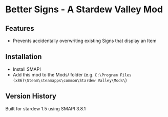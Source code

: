 # Better Signs - A Stardew Valley Mod

## Features
- Prevents accidentally overwriting existing Signs that display an Item

## Installation
- Install SMAPI
- Add this mod to the Mods/ folder (e.g. `C:\Program Files (x86)\Steam\steamapps\common\Stardew Valley\Mods\`)

## Version History
Built for stardew 1.5 using SMAPI 3.8.1